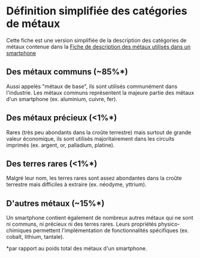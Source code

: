 # Définition simplifiée des catégories de métaux

Cette fiche est une version simplifiée de la description des catégories de métaux contenue dans la [Fiche de description des métaux utilisés dans un smartphone](../../Ressources/Fiche_metaux.md)

## Des métaux communs (~85%*)
Aussi appelés "métaux de base", ils sont utilisés communément dans l'industrie. Les métaux communs représentent la majeure partie des métaux d'un smartphone (ex. aluminium, cuivre, fer).

## Des métaux précieux (<1%*)
Rares (très peu abondants dans la croûte terrestre) mais surtout de grande valeur économique, ils sont utilisés majoritairement dans les circuits imprimés (ex. argent, or, palladium, platine).

## Des terres rares (<1%*)
Malgré leur nom, les terres rares sont assez abondantes dans la croûte terrestre mais difficiles à extraire (ex. néodyme, yttrium).

## D'autres métaux (~15%*)
Un smartphone contient également de nombreux autres métaux qui ne sont ni communs, ni précieux ni des terres rares. Leurs propriétés physico-chimiques permettent l'implémentation de fonctionnalités spécifiques (ex. cobalt, lithium, tantale).


*par rapport au poids total des métaux d'un smartphone.
